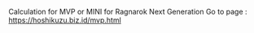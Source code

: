 Calculation for MVP or MINI for Ragnarok Next Generation 
Go to page : https://hoshikuzu.biz.id/mvp.html

